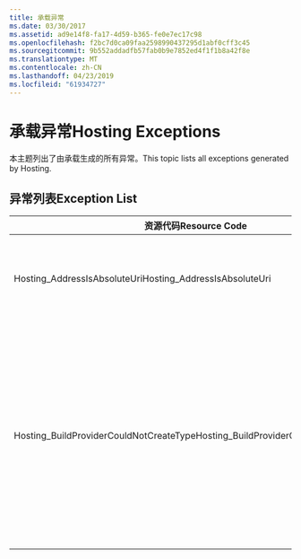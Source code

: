 ```yaml
---
title: 承载异常
ms.date: 03/30/2017
ms.assetid: ad9e14f8-fa17-4d59-b365-fe0e7ec17c98
ms.openlocfilehash: f2bc7d0ca09faa2598990437295d1abf0cff3c45
ms.sourcegitcommit: 9b552addadfb57fab0b9e7852ed4f1f1b8a42f8e
ms.translationtype: MT
ms.contentlocale: zh-CN
ms.lasthandoff: 04/23/2019
ms.locfileid: "61934727"
---
```

# <a name="hosting-exceptions"></a><span data-ttu-id="b358a-102">承载异常</span><span class="sxs-lookup"><span data-stu-id="b358a-102">Hosting Exceptions</span></span>
<span data-ttu-id="b358a-103">本主题列出了由承载生成的所有异常。</span><span class="sxs-lookup"><span data-stu-id="b358a-103">This topic lists all exceptions generated by Hosting.</span></span>  
  
## <a name="exception-list"></a><span data-ttu-id="b358a-104">异常列表</span><span class="sxs-lookup"><span data-stu-id="b358a-104">Exception List</span></span>  
  
|<span data-ttu-id="b358a-105">资源代码</span><span class="sxs-lookup"><span data-stu-id="b358a-105">Resource Code</span></span>|<span data-ttu-id="b358a-106">资源字符串</span><span class="sxs-lookup"><span data-stu-id="b358a-106">Resource String</span></span>|  
|-------------------|---------------------|  
|<span data-ttu-id="b358a-107">Hosting_AddressIsAbsoluteUri</span><span class="sxs-lookup"><span data-stu-id="b358a-107">Hosting_AddressIsAbsoluteUri</span></span>|<span data-ttu-id="b358a-108">不允许完整的 URI。</span><span class="sxs-lookup"><span data-stu-id="b358a-108">The full URI is not allowed.</span></span> <span data-ttu-id="b358a-109">对于 ServiceHostingEnvironment.EnsureServiceAvailable API，不允许完整的 URI。</span><span class="sxs-lookup"><span data-stu-id="b358a-109">Full URIs are not allowed for the ServiceHostingEnvironment.EnsureServiceAvailable API.</span></span> <span data-ttu-id="b358a-110">对相应的服务使用虚拟路径。</span><span class="sxs-lookup"><span data-stu-id="b358a-110">Use a virtual path for the corresponding service.</span></span>|  
|<span data-ttu-id="b358a-111">Hosting_BuildProviderCouldNotCreateType</span><span class="sxs-lookup"><span data-stu-id="b358a-111">Hosting_BuildProviderCouldNotCreateType</span></span>|<span data-ttu-id="b358a-112">在服务编译期间，无法加载指定的 CLR 类型。</span><span class="sxs-lookup"><span data-stu-id="b358a-112">The specified CLR type cannot be loaded during service compilation.</span></span> <span data-ttu-id="b358a-113">验证此类型，或者定义位于应用程序的源代码文件中的\\包含在已编译的程序集中位于应用程序的 \App_Code 目录\\\bin 目录，或位于中安装的程序集全局程序集缓存。</span><span class="sxs-lookup"><span data-stu-id="b358a-113">Verify that this type is either defined in a source file located in the application's \\\App_Code directory, contained in a compiled assembly located in the application's \\\bin directory, or present in an assembly installed in the Global Assembly Cache.</span></span> <span data-ttu-id="b358a-114">类型名区分大小写。</span><span class="sxs-lookup"><span data-stu-id="b358a-114">The type name is case-sensitive.</span></span> <span data-ttu-id="b358a-115">目录，例如\\\App_Code 和\\\bin 必须位于应用程序的根目录中。</span><span class="sxs-lookup"><span data-stu-id="b358a-115">The directories such as \\\App_Code and \\\bin must be located in the application's root directory.</span></span> <span data-ttu-id="b358a-116">\\\App_Code 和\\\bin 目录不能嵌套在子目录中。</span><span class="sxs-lookup"><span data-stu-id="b358a-116">The \\\App_Code and \\\bin directories cannot be nested in subdirectories.</span></span>|
